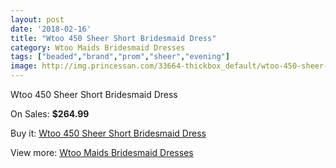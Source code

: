```yaml
---
layout: post
date: '2018-02-16'
title: "Wtoo 450 Sheer Short Bridesmaid Dress"
category: Wtoo Maids Bridesmaid Dresses
tags: ["beaded","brand","prom","sheer","evening"]
image: http://img.princessan.com/33664-thickbox_default/wtoo-450-sheer-short-bridesmaid-dress.jpg
---
```

Wtoo 450 Sheer Short Bridesmaid Dress

On Sales: **$264.99**
<a href="https://www.princessan.com/en/15656-wtoo-450-sheer-short-bridesmaid-dress.html"><amp-img layout="responsive" width="600" height="600" src="//img.princessan.com/33664-thickbox_default/wtoo-450-sheer-short-bridesmaid-dress.jpg" alt="Wtoo 450 Sheer Short Bridesmaid Dress 0" /></a>

Buy it: [Wtoo 450 Sheer Short Bridesmaid Dress](https://www.princessan.com/en/15656-wtoo-450-sheer-short-bridesmaid-dress.html "Wtoo 450 Sheer Short Bridesmaid Dress")

View more: [Wtoo Maids Bridesmaid Dresses](https://www.princessan.com/en/115- "Wtoo Maids Bridesmaid Dresses")